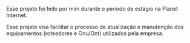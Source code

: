 Esse projeto foi feito por mim durante o periodo de estágio na Planet Internet.

Esse projeto visa facilitar o processo de atualização e manutenção dos equipamentos (roteadores e Onu/Ont) utilizados pela empresa.
